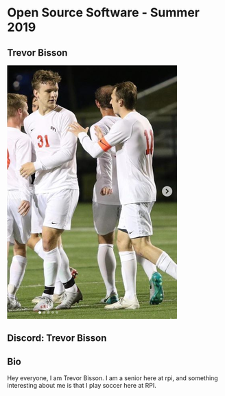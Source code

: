 # Open Source Software - Summer 2019
## Trevor Bisson
![Discord Profile Pic](/imgs/pp.png)
## Discord: Trevor Bisson

## Bio
Hey everyone, I am Trevor Bisson. I am a senior here at rpi, and something interesting about me is that I play soccer here at RPI.
